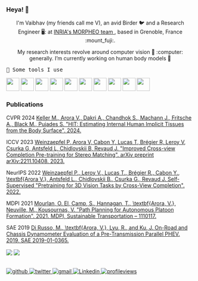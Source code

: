 ### Heya! 👋

<!--
**AntiLibrary5/AntiLibrary5** is a ✨ _special_ ✨ repository because its `README.md` (this file) appears on your GitHub profile.-->

<p align="center">
I'm Vaibhav (my friends call me V), an avid Birder  🐦 and a Research Engineer 🖥️: at <a href="https://team.inria.fr/morpheo/"> INRIA's MORPHEO team </a>, based in Grenoble, France :mount_fuji:.
</p>

<p align="center">
My research interests revolve around computer vision 👀 :computer: generally. I’m currently working on human body models 👶

</p>

<samp>
🚀 Some tools I use
</samp>
<p align="left">
  <img src="https://cdn.jsdelivr.net/gh/devicons/devicon@latest/icons/pytorch/pytorch-original.svg" width="35" height="35"/>
<img src="https://cdn.jsdelivr.net/gh/devicons/devicon@latest/icons/python/python-original.svg" width="35" height="35" />
<img src="https://cdn.jsdelivr.net/gh/devicons/devicon@latest/icons/cplusplus/cplusplus-original.svg" width="35" height="35"/>
<img src="https://cdn.jsdelivr.net/gh/devicons/devicon@latest/icons/blender/blender-original.svg" width="35" height="35"/>
<img src="https://cdn.jsdelivr.net/gh/devicons/devicon@latest/icons/docker/docker-original.svg" width="35" height="35"/>
<img src="https://cdn.jsdelivr.net/gh/devicons/devicon@latest/icons/git/git-original.svg" width="35" height="35"/>
<img src="https://cdn.jsdelivr.net/gh/devicons/devicon@latest/icons/html5/html5-original.svg" width="35" height="35"/>
<img src="https://cdn.jsdelivr.net/gh/devicons/devicon@latest/icons/jupyter/jupyter-original.svg" width="35" height="35"/>
<img src="https://cdn.jsdelivr.net/gh/devicons/devicon@latest/icons/latex/latex-original.svg" width="35" height="35"/>
<img src="https://cdn.jsdelivr.net/gh/devicons/devicon@latest/icons/matlab/matlab-original.svg" width="35" height="35"/>
</p>
  
### Publications
CVPR 2024 [Keller M., Arora V., Dakri A., Chandhok S., Machann J., Fritsche A., Black M., Pujades S. "HIT: Estimating Internal Human Implicit Tissues from the Body Surface". 2024.](https://hit.is.tue.mpg.de/)

ICCV 2023 [Weinzaepfel P, Arora V, Cabon Y, Lucas T, Brégier R, Leroy V, Csurka G, Antsfeld L, Chidlovskii B, Revaud J. "Improved Cross-view Completion Pre-training for Stereo Matching". arXiv preprint arXiv:2211.10408. 2023.](https://arxiv.org/abs/2211.10408)

NeurIPS 2022 [Weinzaepfel P., Leroy V., Lucas T., Brégier R., Cabon Y., \textbf{Arora V.}, Antsfeld L., Chidlovskii B., Csurka G., Revaud J. Self-Supervised "Pretraining for 3D Vision Tasks by Cross-View Completion". 2022.](https://arxiv.org/abs/2210.10716)

MDPI 2021 [Mourlan, O. El, Camp, S., Hannagan, T., \textbf{Arora, V.}, Neuville, M., Kousournas, V. "Path Planning for Autonomous Platoon Formation". 2021. MDPI, Sustainable Transportation – 1110117.](https://www.ifpenergiesnouvelles.com/article/path-planning-autonomous-platoon-formation)

SAE 2019 [Di Russo, M., \textbf{Arora, V.}, Lyu, R., and Ku, J. On-Road and Chassis Dynamometer Evaluation of a Pre-Transmission Parallel PHEV. 2019. SAE 2019-01-0365.](https://www.sae.org/publications/technical-papers/content/2019-01-0365/)
<br/>  

<div align="left">
<img src="https://github-readme-stats.vercel.app/api?username=AntiLibrary5&show_icons=true&count_private=true&hide_border=true" align="center" />
<img src="https://github-readme-stats.vercel.app/api/top-langs/?username=AntiLibrary5&show_icons=true&count_private=true&layout=compact&hide_border=true" align="center" />
</div>  

<br/>  

<br/>  
 
<div align="left">
<a href="https://github.com/adakri" target="_blank">
<img src=https://img.shields.io/badge/github-%2324292e.svg?&style=for-the-badge&logo=github&logoColor=white alt=github style="margin-bottom: 5px;" />
</a>
<a href="https://twitter.com/adakri" target="_blank">
<img src=https://img.shields.io/badge/twitter-%2300acee.svg?&style=for-the-badge&logo=twitter&logoColor=white alt=twitter style="margin-bottom: 5px;" />
</a>  
<a href="mailto:abdelmouttalebdakri@gmail.com" target="_blank">
<img src=https://img.shields.io/badge/Gmail-D14836?style=for-the-badge&logo=gmail&logoColor=white alt=gmail  style="margin-bottom: 5px;" />
</a>  
<a href="https://www.linkedin.com/in/abdelmouttaleb-dakri" target="_blank">
<img src=https://img.shields.io/badge/LinkedIn-0077B5?style=for-the-badge&logo=linkedin&logoColor=white alt=Linkedin  style="margin-bottom: 5px;" />
</a>  
<a href="https://github.com/adakri" target="_blank">
<img src="https://komarev.com/ghpvc/?username=AntiLibrary5&&style=for-the-badge" alt=profileviews  style="margin-bottom: 5px;" />
</a>  
</div>  

